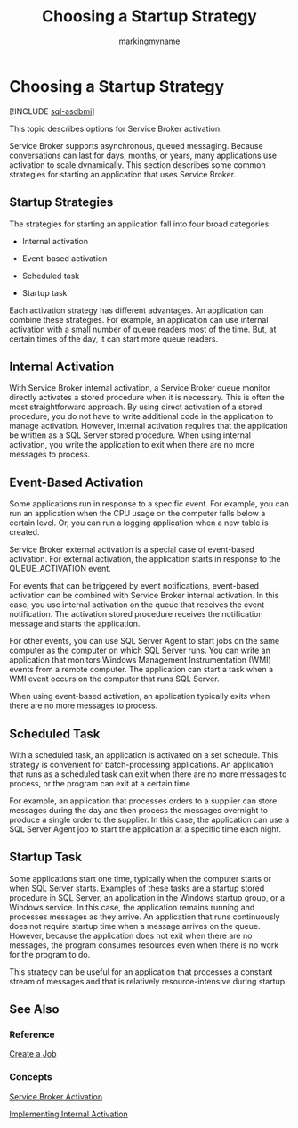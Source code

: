 ﻿---
title: Choosing a Startup Strategy
description: "This topic describes options for Service Broker activation."
ms.prod: sql
ms.technology: configuration
ms.topic: conceptual
author: markingmyname
ms.author: maghan
ms.reviewer: mikeray
ms.date: "03/30/2022"
---

# Choosing a Startup Strategy

[!INCLUDE [sql-asdbmi](../../includes/applies-to-version/sql-asdbmi.md)]

This topic describes options for Service Broker activation.

Service Broker supports asynchronous, queued messaging. Because conversations can last for days, months, or years, many applications use activation to scale dynamically. This section describes some common strategies for starting an application that uses Service Broker.

## Startup Strategies



The strategies for starting an application fall into four broad categories:

  - Internal activation

  - Event-based activation

  - Scheduled task

  - Startup task

Each activation strategy has different advantages. An application can combine these strategies. For example, an application can use internal activation with a small number of queue readers most of the time. But, at certain times of the day, it can start more queue readers.

## Internal Activation



With Service Broker internal activation, a Service Broker queue monitor directly activates a stored procedure when it is necessary. This is often the most straightforward approach. By using direct activation of a stored procedure, you do not have to write additional code in the application to manage activation. However, internal activation requires that the application be written as a SQL Server stored procedure. When using internal activation, you write the application to exit when there are no more messages to process.

## Event-Based Activation



Some applications run in response to a specific event. For example, you can run an application when the CPU usage on the computer falls below a certain level. Or, you can run a logging application when a new table is created.

Service Broker external activation is a special case of event-based activation. For external activation, the application starts in response to the QUEUE_ACTIVATION event.

For events that can be triggered by event notifications, event-based activation can be combined with Service Broker internal activation. In this case, you use internal activation on the queue that receives the event notification. The activation stored procedure receives the notification message and starts the application.

For other events, you can use SQL Server Agent to start jobs on the same computer as the computer on which SQL Server runs. You can write an application that monitors Windows Management Instrumentation (WMI) events from a remote computer. The application can start a task when a WMI event occurs on the computer that runs SQL Server.

When using event-based activation, an application typically exits when there are no more messages to process.

## Scheduled Task



With a scheduled task, an application is activated on a set schedule. This strategy is convenient for batch-processing applications. An application that runs as a scheduled task can exit when there are no more messages to process, or the program can exit at a certain time.

For example, an application that processes orders to a supplier can store messages during the day and then process the messages overnight to produce a single order to the supplier. In this case, the application can use a SQL Server Agent job to start the application at a specific time each night.

## Startup Task



Some applications start one time, typically when the computer starts or when SQL Server starts. Examples of these tasks are a startup stored procedure in SQL Server, an application in the Windows startup group, or a Windows service. In this case, the application remains running and processes messages as they arrive. An application that runs continuously does not require startup time when a message arrives on the queue. However, because the application does not exit when there are no messages, the program consumes resources even when there is no work for the program to do.

This strategy can be useful for an application that processes a constant stream of messages and that is relatively resource-intensive during startup.

## See Also

### Reference

[Create a Job](../../ssms/agent/create-a-job.md)

### Concepts

[Service Broker Activation](service-broker-activation.md)

[Implementing Internal Activation](implementing-internal-activation.md)

